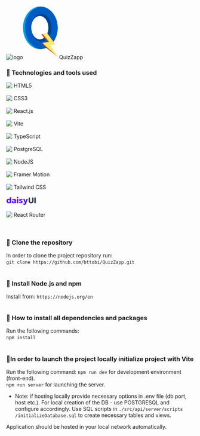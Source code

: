 ![logo](https://github.com/bttobi/QuizZapp/assets/76923032/22cfd9bc-5391-4feb-be33-a294b3b0603f)<svg width="93" height="141" viewBox="0 0 93 141" fill="none" xmlns="http://www.w3.org/2000/svg">
<g filter="url(#filter0_i_9_46)">
<path fill-rule="evenodd" clip-rule="evenodd" d="M46.5 114C72.1812 114 93 88.4802 93 57C93 25.5198 72.1812 0 46.5 0C20.8188 0 0 25.5198 0 57C0 88.4802 20.8188 114 46.5 114ZM45 88C57.7025 88 68 73.897 68 56.5C68 39.103 57.7025 25 45 25C32.2975 25 22 39.103 22 56.5C22 73.897 32.2975 88 45 88Z" fill="#005BC3"/>
</g>
<path fill-rule="evenodd" clip-rule="evenodd" d="M68 56.5C68 73.897 57.7025 88 45 88C32.3559 88 22.0948 74.0264 22.0007 56.7399C22.0002 56.8265 22 56.9132 22 57C22 77.4345 34.0883 94 49 94C63.9117 94 76 77.4345 76 57C76 36.5655 63.9117 20 49 20C35.6734 20 24.6018 33.2309 22.3986 50.63C24.4067 36.0382 33.7621 25 45 25C57.7025 25 68 39.103 68 56.5Z" fill="#00418A"/>
<path d="M49.1328 74.6008L62.7262 72.2417L74.589 98.0426L72.1059 106.284L92 134L63.352 111.384L48.1242 98.0426L65.9623 95.3349L49.1328 74.6008Z" fill="#AD4B03"/>
<path d="M52.8503 73.8901L65.1868 71.7149L86.2793 101.303L73.9428 103.478L92.0742 134.167L64.7719 109.439L52.0118 97.4976L69.8313 94.3556L52.8503 73.8901Z" fill="#FFE871"/>
<defs>
<filter id="filter0_i_9_46" x="0" y="0" width="93" height="114" filterUnits="userSpaceOnUse" color-interpolation-filters="sRGB">
<feFlood flood-opacity="0" result="BackgroundImageFix"/>
<feBlend mode="normal" in="SourceGraphic" in2="BackgroundImageFix" result="shape"/>
<feColorMatrix in="SourceAlpha" type="matrix" values="0 0 0 0 0 0 0 0 0 0 0 0 0 0 0 0 0 0 127 0" result="hardAlpha"/>
<feOffset dx="6"/>
<feComposite in2="hardAlpha" operator="arithmetic" k2="-1" k3="1"/>
<feColorMatrix type="matrix" values="0 0 0 0 0 0 0 0 0 0.88 0 0 0 0 1 0 0 0 0.48 0"/>
<feBlend mode="normal" in2="shape" result="effect1_innerShadow_9_46"/>
</filter>
</defs>
</svg> QuizZapp



### 🧰 Technologies and tools used
<img align="top" padding="5px" width="30px" src="https://cdn.jsdelivr.net/gh/devicons/devicon/icons/html5/html5-original.svg" /> HTML5 <br/>         
<img align="top" padding="5px" width="30px" src="https://cdn.jsdelivr.net/gh/devicons/devicon/icons/css3/css3-original.svg" /> CSS3 <br/>  
<img align="top" padding="5px" width="30px" src="https://cdn.jsdelivr.net/gh/devicons/devicon/icons/react/react-original.svg" /> React.js <br/>  
<img align="top" padding="5px" width="30px" src="https://vitejs.dev/logo-with-shadow.png" /> Vite <br/><br/>
<img align="top" padding="5px" width="30px" src="https://upload.wikimedia.org/wikipedia/commons/thumb/4/4c/Typescript_logo_2020.svg/2048px-Typescript_logo_2020.svg.png" /> TypeScript <br/><br/>
<img align="top" padding="5px" width="50px" src="https://cdn.jsdelivr.net/gh/devicons/devicon/icons/postgresql/postgresql-original-wordmark.svg" /> PostgreSQL <br/> <br/>
<img align="top" padding="5px" width="30px" src="https://cdn.jsdelivr.net/gh/devicons/devicon/icons/nodejs/nodejs-plain.svg" /> NodeJS <br/> <br/>
<img align="top" padding="5px" width="30px" src="https://pagepro.co/blog/wp-content/uploads/2020/03/framer-motion.png" /> Framer Motion <br/>  
<img align="top" padding="5px" width="30px" src="https://cdn.jsdelivr.net/gh/devicons/devicon/icons/tailwindcss/tailwindcss-plain.svg" /> Tailwind CSS <br/><br/>
<img align="top" padding="5px" width="80px" src="https://raw.githubusercontent.com/saadeghi/files/main/daisyui/logo-4.svg" /> <br/><br/>
<img align="top" padding="5px" width="50px" src="https://reactrouter.com/_brand/react-router-stacked-color-inverted.png" /> React Router <br/><br/>

#

### 🔧 Clone the repository
In order to clone the project repository run: <br/>
`git clone https://github.com/bttobi/QuizZapp.git`

#

### 🔧 Install Node.js and npm
Install from:
`https://nodejs.org/en`

#

### 🔧 How to install all dependencies and packages
Run the following commands: <br/>
`npm install`

#

### 🔧In order to launch the project locally initialize project with Vite
Run the following command:
`npm run dev` for development environment (front-end). <br/>
`npm run server` for launching the server. <br/>
* Note: if hosting locally provide necessary options in .env file (db port, host etc.).
For local creation of the DB - use POSTGRESQL and configure accordingly. Use SQL scripts in `./src/api/server/scripts
/initializeDatabase.sql` to create necessary tables and views.

Application should be hosted in your local network automatically.




